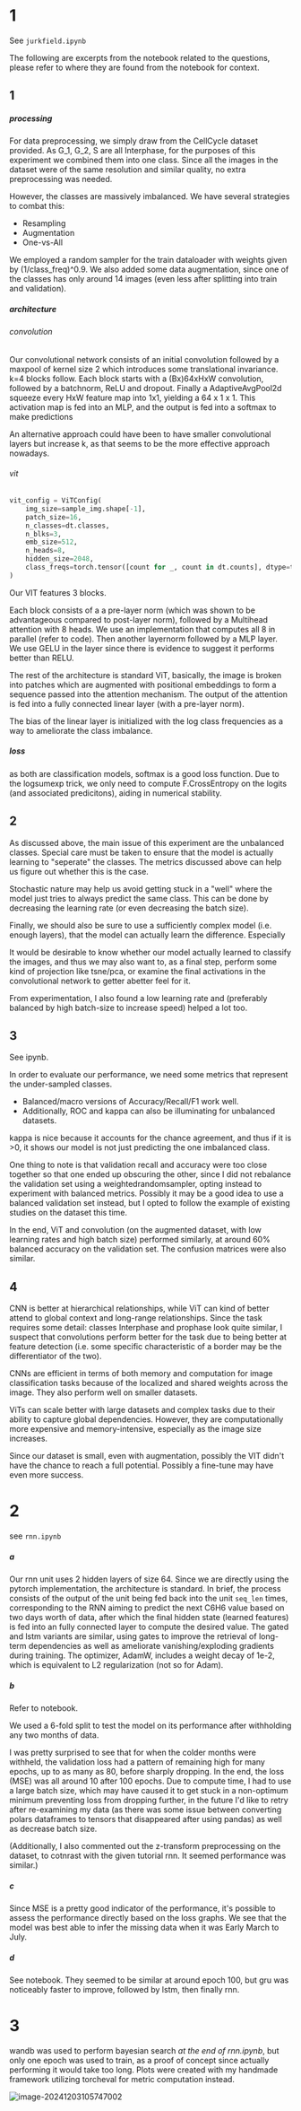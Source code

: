 # 1

See `jurkfield.ipynb`

The following are excerpts from the notebook related to the questions, please refer to where they are found from the notebook for context.

## 1

##### processing

For data preprocessing, we simply draw from the CellCycle dataset provided. As G_1, G_2, S are all Interphase, for the purposes of this experiment we combined them into one class.
Since all the images in the dataset were of the same resolution and similar quality, no extra preprocessing was needed.


However, the classes are massively imbalanced. We have several strategies to combat this:
- Resampling
- Augmentation
- One-vs-All

We employed a random sampler for the train dataloader with weights given by (1/class_freq)^0.9. We also added some data augmentation, since one of the classes has only around 14 images (even less after splitting into train and validation).

##### architecture

###### convolution

Our convolutional network consists of an initial convolution followed by a maxpool of kernel size 2 which introduces some translational invariance. k=4 blocks follow. Each block starts with a (Bx)64xHxW convolution, followed by a batchnorm, ReLU and dropout. Finally a AdaptiveAvgPool2d squeeze every HxW feature map into 1x1, yielding a 64 x 1 x 1. This activation map is fed into an MLP, and the output is fed into a softmax to make predictions

An alternative approach could have been to have smaller convolutional layers but increase k, as that seems to be the more effective approach nowadays. 

###### vit

```python
vit_config = ViTConfig(
    img_size=sample_img.shape[-1],
    patch_size=16,
    n_classes=dt.classes,
    n_blks=3,
    emb_size=512,
    n_heads=8,
    hidden_size=2048,
    class_freqs=torch.tensor([count for _, count in dt.counts], dtype=torch.float32),
)
```

Our VIT features 3 blocks.

Each block consists of a a pre-layer norm (which was shown to be advantageous compared to post-layer norm), followed by a Multihead attention with 8 heads. We use an implementation that computes all 8 in parallel (refer to code). Then another layernorm followed by a MLP layer. We use GELU in the layer since there is evidence to suggest it performs better than RELU.

The rest of the architecture is standard ViT, basically, the image is broken into patches which are augmented with positional embeddings to form a sequence passed into the attention mechanism. The output of the attention is fed into a fully connected linear layer (with a pre-layer norm).

The bias of the linear layer is initialized with the log class frequencies as a way to ameliorate the class imbalance.

##### loss

as both are classification models, softmax is a good loss function. Due to the logsumexp trick, we only need to compute F.CrossEntropy on the logits (and associated predicitons), aiding in numerical stability.

## 2

As discussed above, the main issue of this experiment are the unbalanced classes. Special care must be taken to ensure that the model is actually learning to "seperate" the classes. The metrics discussed above can help us figure out whether this is the case.

Stochastic nature may help us avoid getting stuck in a "well" where the model just tries to always predict the same class. This can be done by decreasing the learning rate (or even decreasing the batch size).

Finally, we should also be sure to use a sufficiently complex model (i.e. enough layers), that the model can actually learn the difference. Especially 

It would be desirable to know whether our model actually learned to classify the images, and thus we may also want to, as a final step, perform some kind of projection like tsne/pca, or examine the final activations in the convolutional network to getter abetter feel for it.

From experimentation, I also found a low learning rate and (preferably balanced by high batch-size to increase speed) helped a lot too.

## 3

See ipynb.

In order to evaluate our performance, we need some metrics that represent the under-sampled classes.

- Balanced/macro versions of Accuracy/Recall/F1 work well.
- Additionally, ROC and kappa can also be illuminating for unbalanced datasets.

kappa is nice because it accounts for the chance agreement, and thus if it is >0, it shows our model is not just predicting the one imbalanced class.

One thing to note is that validation recall and accuracy were too close together so that one ended up obscuring the other, since I did not rebalance the validation set using a weightedrandomsampler, opting instead to experiment with balanced metrics. Possibly it may be a good idea to use a balanced validation set instead, but I opted to follow the example of existing studies on the dataset this time.

In the end, ViT and convolution (on the augmented dataset, with low learning rates and high batch size) performed similarly, at around 60% balanced accuracy on the validation set. The confusion matrices were also similar. 

## 4

CNN is better at hierarchical relationships, while ViT can kind of better attend to global context and long-range relationships. Since the task requires some detail:  classes Interphase and prophase look quite similar, I suspect that convolutions perform better for the task due to being better at feature detection (i.e. some specific characteristic of a border may be the differentiator of the two).

CNNs are efficient in terms of both memory and computation for image classification tasks because of the localized and shared weights across the image. They also perform well on smaller datasets.

ViTs can scale better with large datasets and complex tasks due to their ability to capture global dependencies. However, they are computationally more expensive and memory-intensive, especially as the image size increases.

Since our dataset is small, even with augmentation, possibly the VIT didn't have the chance to reach a full potential. Possibly a fine-tune may have even more success.

# 2

see `rnn.ipynb`

##### a

Our rnn unit uses 2 hidden layers of size 64. Since we are directly using the pytorch implementation, the architecture is standard. In brief, the process consists of the output of the unit being fed back into the unit `seq_len` times, corresponding to the RNN aiming to predict the next C6H6 value based on two days worth of data, after which the final hidden state (learned features) is fed into an fully connected layer to compute the desired value. The gated and lstm variants are similar, using gates to improve the retrieval of long-term dependencies as well as ameliorate vanishing/exploding gradients during training. The optimizer, AdamW, includes a weight decay of 1e-2, which is equivalent to L2 regularization (not so for Adam).

##### b

Refer to notebook.

We used a 6-fold split to test the model on its performance after withholding any two months of data. 

I was pretty surprised to see that for when the colder months were withheld, the validation loss had a pattern of remaining high for many epochs, up to as many as 80, before sharply dropping. In the end, the loss (MSE) was all around 10 after 100 epochs.
Due to compute time, I had to use a large batch size, which may have caused it to get stuck in a non-optimum minimum preventing loss from dropping further, in the future I'd like to retry after re-examining my data (as there was some issue between converting polars dataframes to tensors that disappeared after using pandas) as well as decrease batch size.

(Additionally, I also commented out the z-transform preprocessing on the dataset, to cotnrast with the given tutorial rnn. It seemed performance was similar.)

##### c

Since MSE is a pretty good indicator of the performance, it's possible to assess the performance directly based on the loss graphs. We see that the model was best able to infer the missing data when it was Early March to July.

##### d

See notebook. They seemed to be similar at around epoch 100, but gru was noticeably faster to improve, followed by lstm, then finally rnn.

# 3

wandb was used to perform bayesian search *at the end of rnn.ipynb*, but only one epoch was used to train, as a proof of concept since actually performing it would take too long. Plots were created with my handmade framework utilizing torcheval for metric computation instead.

![image-20241203105747002](.A3.assets/image-20241203105747002.png)